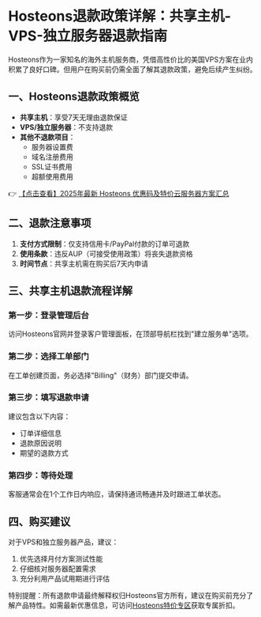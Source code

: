 # Hosteons退款政策详解：共享主机-VPS-独立服务器退款指南

Hosteons作为一家知名的海外主机服务商，凭借高性价比的美国VPS方案在业内积累了良好口碑。但用户在购买前仍需全面了解其退款政策，避免后续产生纠纷。

## 一、Hosteons退款政策概览

- **共享主机**：享受7天无理由退款保证
- **VPS/独立服务器**：不支持退款
- **其他不退款项目**：
  - 服务器设置费
  - 域名注册费用
  - SSL证书费用
  - 超额使用费用

👉 [【点击查看】2025年最新 Hosteons 优惠码及特价云服务器方案汇总](https://bit.ly/hosteons)

## 二、退款注意事项

1. **支付方式限制**：仅支持信用卡/PayPal付款的订单可退款
2. **使用条款**：违反AUP（可接受使用政策）将丧失退款资格
3. **时间节点**：共享主机需在购买后7天内申请

## 三、共享主机退款流程详解

### 第一步：登录管理后台
访问Hosteons官网并登录客户管理面板，在顶部导航栏找到"建立服务单"选项。

### 第二步：选择工单部门
在工单创建页面，务必选择"Billing"（财务）部门提交申请。

### 第三步：填写退款申请
建议包含以下内容：
- 订单详细信息
- 退款原因说明
- 期望的退款方式

### 第四步：等待处理
客服通常会在1个工作日内响应，请保持通讯畅通并及时跟进工单状态。

## 四、购买建议

对于VPS和独立服务器产品，建议：
1. 优先选择月付方案测试性能
2. 仔细核对服务器配置需求
3. 充分利用产品试用期进行评估

特别提醒：所有退款申请最终解释权归Hosteons官方所有，建议在购买前充分了解产品特性。如需最新优惠信息，可访问[Hosteons特价专区](https://bit.ly/hosteons)获取专属折扣。